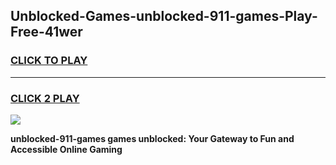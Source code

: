 
## Unblocked-Games-unblocked-911-games-Play-Free-41wer
<h3>
<a href="https://premium76.site?title=unblocked-911-games&ref=21A">CLICK TO PLAY</a></h3>
<hr>

<h3>
<a href="https://premium76.site?title=unblocked-911-games&ref=21A">CLICK 2 PLAY</a>
  
</h3>

<a href="https://premium76.site?title=unblocked-911-games&ref=21A"><img src="https://clearcache.store/games.png"></a>


**unblocked-911-games games unblocked: Your Gateway to Fun and Accessible Online Gaming**
